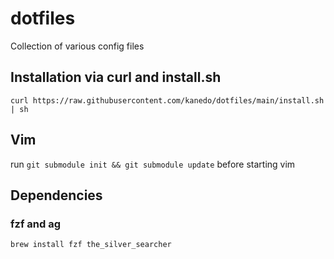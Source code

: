 dotfiles
========

Collection of various config files
## Installation via curl and install.sh

```
curl https://raw.githubusercontent.com/kanedo/dotfiles/main/install.sh | sh
```

## Vim

run ```git submodule init && git submodule update``` before starting vim

## Dependencies

### fzf and ag

`brew install fzf the_silver_searcher`

